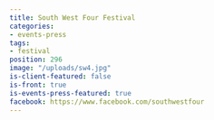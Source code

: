 ```yaml
---
title: South West Four Festival
categories:
- events-press
tags:
- festival
position: 296
image: "/uploads/sw4.jpg"
is-client-featured: false
is-front: true
is-events-press-featured: true
facebook: https://www.facebook.com/southwestfour
---
```


